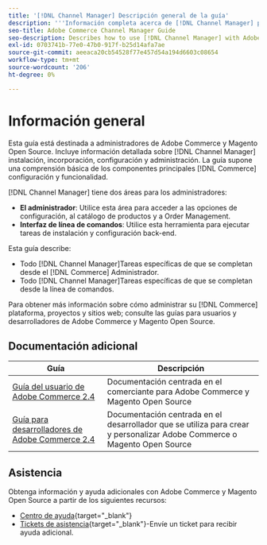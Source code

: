 ```yaml
---
title: '[!DNL Channel Manager] Descripción general de la guía'
description: '''Información completa acerca de [!DNL Channel Manager] para administradores de Adobe Commerce y Magento Open Source, incluida la instalación e incorporación."'
seo-title: Adobe Commerce Channel Manager Guide
seo-description: Describes how to use [!DNL Channel Manager] with Adobe Commerce or Magento Open Source.
exl-id: 0703741b-77e0-47b0-917f-b25d14afa7ae
source-git-commit: aeeaca20cb54528f77e457d54a194d6603c08654
workflow-type: tm+mt
source-wordcount: '206'
ht-degree: 0%

---
```



# Información general

Esta guía está destinada a administradores de Adobe Commerce y Magento Open Source. Incluye información detallada sobre [!DNL Channel Manager] instalación, incorporación, configuración y administración. La guía supone una comprensión básica de los componentes principales [!DNL Commerce] configuración y funcionalidad.

[!DNL Channel Manager] tiene dos áreas para los administradores:

* **El administrador**: Utilice esta área para acceder a las opciones de configuración, al catálogo de productos y a Order Management.
* **Interfaz de línea de comandos**: Utilice esta herramienta para ejecutar tareas de instalación y configuración back-end.

Esta guía describe:

* Todo [!DNL Channel Manager]Tareas específicas de que se completan desde el [!DNL Commerce] Administrador.
* Todo [!DNL Channel Manager]Tareas específicas de que se completan desde la línea de comandos.

Para obtener más información sobre cómo administrar su [!DNL Commerce] plataforma, proyectos y sitios web; consulte las guías para usuarios y desarrolladores de Adobe Commerce y Magento Open Source.

## Documentación adicional

| Guía | Descripción |
|----------------------------------------------------------------------|----------------------------------------------------------------------------------------------------|
| [Guía del usuario de Adobe Commerce 2.4](https://docs.magento.com/user-guide) | Documentación centrada en el comerciante para Adobe Commerce y Magento Open Source |
| [Guía para desarrolladores de Adobe Commerce 2.4](https://devdocs.magento.com) | Documentación centrada en el desarrollador que se utiliza para crear y personalizar Adobe Commerce o Magento Open Source |

## Asistencia

Obtenga información y ayuda adicionales con Adobe Commerce y Magento Open Source a partir de los siguientes recursos:

* [Centro de ayuda](https://support.magento.com/hc/en-us){target="_blank"}
* [Tickets de asistencia](https://support.magento.com/hc/en-us/articles/360000913794#submit-ticket){target="_blank"}-Envíe un ticket para recibir ayuda adicional.

